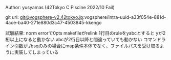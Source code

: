 Author:
    yusyamas (42Tokyo C Piscine 2022/10 Fail)

git url:
  git@vogsphere-v2.42tokyo.jp:vogsphere/intra-uuid-a33f054e-881d-4ace-ba40-271e880d3c47-4503845-kkengo

試験結果:
  norm errorで0pts
  makefileがrelink
  1行目のruleをyabcとすると
  yが2桁以上になると動かない
  abcが2行目以降と間違っていても動かない
  コマンドライン引数が./bsqのみの場合にmap条件本体でなく、ファイルパスを受け取るように実装してしまっている
  
